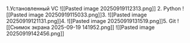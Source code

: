 1.Установленный VC
![[Pasted image 20250919112313.png]]
2. Python ![[Pasted image 20250919115033.png]]3. ![[Pasted image 20250919121131.png]]4. ![[Pasted image 20250919131519.png]]5. Git 
![[Снимок экрана 2025-09-19 141952.png]]
![[Pasted image 20250919142456.png]]
